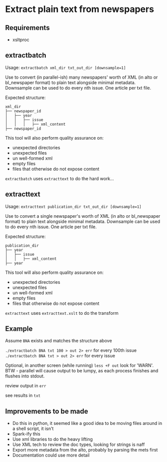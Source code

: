 # Extract plain text from newspapers

## Requirements

* xsltproc

## extractbatch

Usage: `extractbatch xml_dir txt_out_dir [downsample=1]`

Use to convert (in parallel-ish) many newspapers' worth of XML
(in alto or bl_newspaper format) to plain text alongside minimal metadata.
Downsample can be used to do every nth issue. One article per txt file.

Expected structure:
```
xml_dir
├── newspaper_id
│   ├── year
│   │   ├── issue
│   │   │   ├── xml_content
├── newspaper_id
```

This tool will also perform quality assurance on:
- unexpected directories
- unexpected files
- un well-formed xml
- empty files
- files that otherwise do not expose content

`extractbatch` uses `extracttext` to do the hard work...

## extracttext

Usage: `extracttext publication_dir txt_out_dir [downsample=1]`

Use to convert a single newspaper's worth of XML
(in alto or bl_newspaper format) to plain text alongside minimal metadata.
Downsample can be used to do every nth issue. One article per txt file.

Expected structure:
```
publication_dir
├── year
│   ├── issue
│   │   ├── xml_content
├── year
```

This tool will also perform quality assurance on:
- unexpected directories
- unexpected files
- un well-formed xml
- empty files
- files that otherwise do not expose content

`extracttext` uses `extracttext.xslt` to do the transform

## Example

Assume `BNA` exists and matches the structure above

`./extractbatch BNA txt 100 > out 2> err` for every 100th issue
`./extractbatch BNA txt > out 2> err` for every issue

Optional, in another screen (while running) `less +F out` look for 'WARN'. BTW - parallel will cause output to be lumpy, as each process finishes and flushes into stdout.

review output in `err`

see results in `txt`

## Improvements to be made

* Do this in python, it seemed like a good idea to be moving files around in a shell script, it isn't
* Spark-ify this
* Use xml libraries to do the heavy lifting
* Use XML tech to review the doc types, looking for strings is naff
* Export more metadata from the alto, probably by parsing the mets first
* Documentation could use more detail
